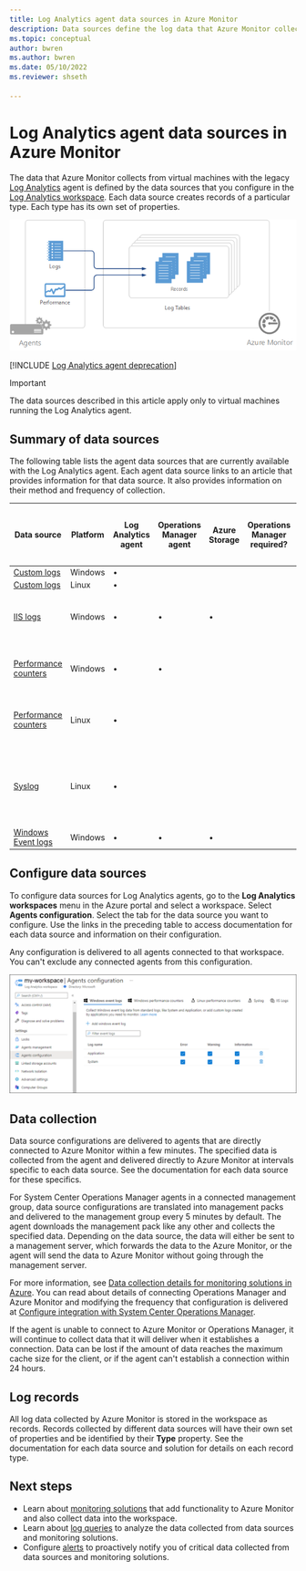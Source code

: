 ```yaml
---
title: Log Analytics agent data sources in Azure Monitor
description: Data sources define the log data that Azure Monitor collects from agents and other connected sources. This article describes how Azure Monitor uses data sources, explains how to configure them, and summarizes the different data sources available.
ms.topic: conceptual
author: bwren
ms.author: bwren
ms.date: 05/10/2022
ms.reviewer: shseth

---
```


# Log Analytics agent data sources in Azure Monitor

The data that Azure Monitor collects from virtual machines with the legacy [Log Analytics](./log-analytics-agent.md) agent is defined by the data sources that you configure in the [Log Analytics workspace](../logs/data-platform-logs.md). Each data source creates records of a particular type. Each type has its own set of properties.

![Diagram that shows log data collection.](media/agent-data-sources/overview.png)

[!INCLUDE [Log Analytics agent deprecation](../../../includes/log-analytics-agent-deprecation.md)]

> [!IMPORTANT]
> The data sources described in this article apply only to virtual machines running the Log Analytics agent.

## Summary of data sources

The following table lists the agent data sources that are currently available with the Log Analytics agent. Each agent data source links to an article that provides information for that data source. It also provides information on their method and frequency of collection.

| Data source | Platform | Log Analytics agent | Operations Manager agent | Azure Storage | Operations Manager required? | Operations Manager agent data sent via management group | Collection frequency |
| --- | --- | --- | --- | --- | --- | --- | --- |
| [Custom logs](data-sources-custom-logs.md) | Windows |&#8226; |  | |  |  | On arrival. |
| [Custom logs](data-sources-custom-logs.md) | Linux   |&#8226; |  | |  |  | On arrival. |
| [IIS logs](data-sources-iis-logs.md) | Windows |&#8226; |&#8226; |&#8226; |  |  |Depends on the Log File Rollover setting. |
| [Performance counters](data-sources-performance-counters.md) | Windows |&#8226; |&#8226; |  |  |  |As scheduled, minimum of 10 seconds. |
| [Performance counters](data-sources-performance-counters.md) | Linux |&#8226; |  |  |  |  |As scheduled, minimum of 10 seconds. |
| [Syslog](data-sources-syslog.md) | Linux |&#8226; |  |  |  |  |From Azure Storage is 10 minutes. From agent is on arrival. |
| [Windows Event logs](data-sources-windows-events.md) |Windows |&#8226; |&#8226; |&#8226; |  |&#8226; | On arrival. |

## Configure data sources

To configure data sources for Log Analytics agents, go to the **Log Analytics workspaces** menu in the Azure portal and select a workspace. Select **Agents configuration**. Select the tab for the data source you want to configure. Use the links in the preceding table to access documentation for each data source and information on their configuration.

Any configuration is delivered to all agents connected to that workspace. You can't exclude any connected agents from this configuration.

[![Screenshot that shows configuring Windows events.](media/agent-data-sources/configure-events.png)](media/agent-data-sources/configure-events.png#lightbox)

## Data collection

Data source configurations are delivered to agents that are directly connected to Azure Monitor within a few minutes. The specified data is collected from the agent and delivered directly to Azure Monitor at intervals specific to each data source. See the documentation for each data source for these specifics.

For System Center Operations Manager agents in a connected management group, data source configurations are translated into management packs and delivered to the management group every 5 minutes by default. The agent downloads the management pack like any other and collects the specified data. Depending on the data source, the data will either be sent to a management server, which forwards the data to the Azure Monitor, or the agent will send the data to Azure Monitor without going through the management server.

For more information, see [Data collection details for monitoring solutions in Azure](../monitor-reference.md). You can read about details of connecting Operations Manager and Azure Monitor and modifying the frequency that configuration is delivered at [Configure integration with System Center Operations Manager](./om-agents.md).

If the agent is unable to connect to Azure Monitor or Operations Manager, it will continue to collect data that it will deliver when it establishes a connection. Data can be lost if the amount of data reaches the maximum cache size for the client, or if the agent can't establish a connection within 24 hours.

## Log records

All log data collected by Azure Monitor is stored in the workspace as records. Records collected by different data sources will have their own set of properties and be identified by their **Type** property. See the documentation for each data source and solution for details on each record type.

## Next steps

* Learn about [monitoring solutions](../insights/solutions.md) that add functionality to Azure Monitor and also collect data into the workspace.
* Learn about [log queries](../logs/log-query-overview.md) to analyze the data collected from data sources and monitoring solutions.
* Configure [alerts](../alerts/alerts-overview.md) to proactively notify you of critical data collected from data sources and monitoring solutions.
